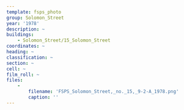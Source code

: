 ```yaml
---
template: fsps_photo
group: Solomon_Street
year: '1978'
description: ~
buildings:
    - Solomon_Street/15_Solomon_Street
coordinates: ~
heading: ~
classification: ~
section: ~
cell: ~
film_roll: ~
files:
    -
        filename: 'FSPS_Solomon_Street,_no._15,_9-2-A_1978.png'
        caption: ''
---
```

